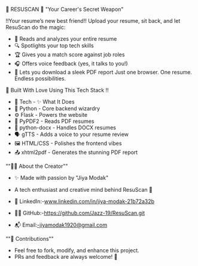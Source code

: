 🚀 RESUSCAN 💼 
"Your Career's Secret Weapon" 

!!Your resume’s new best friend!!
Upload your resume, sit back, and let ResuScan do the magic:
- 🧠 Reads and analyzes your entire resume
- 🔍 Spotlights your top tech skills
- 🏆 Gives you a match score against job roles
- 🎧 Offers voice feedback (yes, it talks to you!)
- 📄 Lets you download a sleek PDF report
Just one browser. One resume. Endless possibilities.

🧠 Built With Love Using This Tech Stack !!
- 🧩 Tech - ✨ What It Does 
- 🐍 Python - Core backend wizardry 
- ⚙️ Flask - Powers the website 
- 📄 PyPDF2 - Reads PDF resumes 
- 📜 python-docx - Handles DOCX resumes 
- 🗣 gTTS - Adds a voice to your resume review 
- 🖼 HTML/CSS - Polishes the frontend vibes 
- 📤 xhtml2pdf - Generates the stunning PDF report 

""👩‍💻 About the Creator""
- ✨ Made with passion by "Jiya Modak"
-  A tech enthusiast and creative mind behind ResuScan 💖

- 💼 LinkedIn:-www.linkedin.com/in/jiya-modak-21b72a32b
- 👩‍💻 GitHub:-https://github.com/Jazz-19/ResuScan.git
- 📬 Email:-jiyamodak1920@gmail.com

""🙌 Contributions""
- Feel free to fork, modify, and enhance this project.
- PRs and feedback are always welcome! 💌



